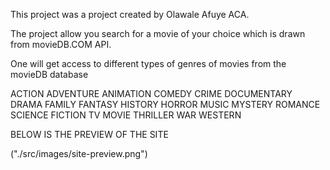 This project was a project created by Olawale Afuye ACA.

The project allow you search for a movie of your choice which is drawn from movieDB.COM API.

One will get access to different types of genres of movies from the movieDB database

ACTION
ADVENTURE
ANIMATION
COMEDY
CRIME
DOCUMENTARY
DRAMA
FAMILY
FANTASY
HISTORY
HORROR
MUSIC
MYSTERY
ROMANCE
SCIENCE FICTION
TV MOVIE
THRILLER
WAR
WESTERN

BELOW IS THE PREVIEW OF THE SITE

("./src/images/site-preview.png")
